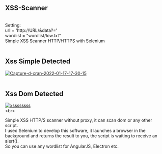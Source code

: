 ## XSS-Scanner
<br>Setting: <br>url = 'http://URL/&data?='<br>wordlist = "wordlist/low.txt"<br>
Simple XSS Scanner HTTP/HTTPS with Selenium<br><br>

## Xss Simple Detected
<a href='https://postimg.cc/PPSTvjzg' target='_blank'><img src='https://i.postimg.cc/6pX3S67p/Capture-d-cran-2022-01-17-17-30-15.png' border='0' alt='Capture-d-cran-2022-01-17-17-30-15'/></a><br><br>

## Xss Dom Detected
<a href='https://postimg.cc/wtq61jSY' target='_blank'><img src='https://i.postimg.cc/wtq61jSY/xssssssss.png' border='0' alt='xssssssss'/></a><br><br<

Simple XSS HTTP/S scanner without proxy, it can scan dom or any other script. <br>I used Selenium to develop this software, it launches a browser in the background and returns the result to you, the script is waiting to receive an alert(). <br>So you can use any wordlist for AngularJS, Electron etc.<br>
